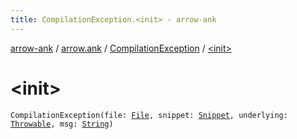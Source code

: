 ```yaml
---
title: CompilationException.<init> - arrow-ank
---
```


[arrow-ank](../../index.html) / [arrow.ank](../index.html) / [CompilationException](index.html) / [&lt;init&gt;](./-init-.html)

# &lt;init&gt;

`CompilationException(file: `[`File`](http://docs.oracle.com/javase/6/docs/api/java/io/File.html)`, snippet: `[`Snippet`](../-snippet/index.html)`, underlying: `[`Throwable`](https://kotlinlang.org/api/latest/jvm/stdlib/kotlin/-throwable/index.html)`, msg: `[`String`](https://kotlinlang.org/api/latest/jvm/stdlib/kotlin/-string/index.html)`)`